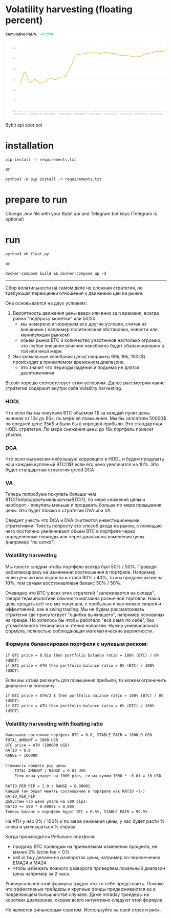 # Volatility harvesting (floating percent)

![alt text](pnl.png)

Bybit api spot bot

# installation
```
pip install -r requirements.txt
```
or 
```
python3 -m pip install -r requirements.txt
```
# prepare to run
Change .env file with your Bybit api and Telegram bot keys (Telegram is optional)

# run
```
python3 vh_float.py
```
or
```
docker-compose build && docker-compose up -d
```
--------------
Сбор волатильности на самом деле не сложная стратегия, но требующая переоценки
отношения к движению цен на рынке.

Она основывается на двух условиях:
1. Вероятность движения цены вверх или вниз за n времени, всегда равна "подбросу монетки" или 50/50.
    - мы намерено игнорируем все другие условия, считая их внешними ( например политическая обстановка, новости или манипуляции рынком)
    - обьем рынка BTC и количество участников настолько огромно, что любое внешнее влияние неизбежно будет сбалансировано в той или иной мере.
2. Экстремальные колебания цены( например 60k$, 16k$, 100k$) происходят в приемлемом временном диапазоне.
    - это значит что периоды падения и подьема не длятся десятилетиями

Bitcoin хорошо соответствует этим условиям. Далее рассмотрим какие стратегии содержит внутри себя Volatility harvesting.
### HODL
Что если бы мы покупали BTC обьемом 1$ за каждый пункт цены начиная от 10к до 60к, по мере её повышения.
Мы бы заплатили 50000$ по средней цене 35к$ и были бы в хорошей прибыли. Это стандартная HODL стратегия.
По мере снижения цены до 16к портфель понесет убытки.
### DCA
Что если мы внесем небольшую коррекцию в HODL и будем продавать наш каждый купленый BTC(1$) если его цена увеличится на 10%.
Это будет стандартная стратегия greed DCA
### VA
Теперь попробуем покупать больше чем BTC(1$) и продавать меньше чем BTC(1$), по мере снижения цены и наоборот - покупать меньше и продавать больше
по мере повышения цены. Это будет близко к стратегии DVA или VA

Следует учесть что DCA и DVA считаются инвестиционными стратегиями. Тоесть попросту это способ входа на рынок, с помощью него постоянно увеличивают обьем
BTC в портфеле через определенные периоды или через диапазоны изменения цены (например "по сетке")
### Volatility harvesting
Мы просто следим чтобы портфель всегда был 50% / 50%.
Проводя ребалансировку на изменении соотношения в портфеле. Например если цена актива выросла и стало 60% / 40%, то мы продаем 
актив на 10%, тем самым восстанавливая баланс 50% / 50%.

Очевидно что BTC у всех этих стратегий "залеживается на складе", говоря терминологией обычного магазина розничной торговли.
Наша цель продать всё что мы покупали, с прибылью и как можно скорей и эффективней, как в swing trading.
Мы не будем рассматривать стратегии где присутствует "ошибка выжившего", например основаных на тренде.
Но хотелось бы чтобы работало "всё само по себе", без утомительного теханализа и чтения новостей.
Нужна универсальная формула, полностью соблюдающая математические вероятности.

 ### Формула балансировки портфеля с нулевым риском:
```
if BTC price = 0.01$ then portfolio balance ratio = 100% (BTC) / 0% (USDT)
if BTC price = ATH then portfolio balance ratio = 0% (BTC) / 100% (USDT)
```
Если мы хотим рискнуть для повышения прибыли, то можем ограничить диапазон на половину:
```
if BTC price = ATH/2 $ then portfolio balance ratio = 100% (BTC) / 0% (USDT)
if BTC price = ATH then portfolio balance ratio = 0% (BTC) / 100% (USDT)
```

### Volatility harvesting with floating ratio
```
Начальное состояние портфеля BTC = 0.0, STABLE_PAIR = 1000.0 USD
TOTAL_AMOUNT = 1000 USD
BTC price = ATH (100000 USD)
RATIO = 0.0
RANGE = 100000

Стоимость каждого pip цены:
    TOTAL_AMOUNT / RANGE = 0.01 USD
    Если цена упадет на 1000 pips, то мы купим 1000 * ~0.01 = 10 USD

RATIO_PER_PIP = 1.0 / RANGE = 0.00001
Каждый тик будет менять соотношение в портфеле как RATIO +(-) RATIO_PER_PIP
Допустим что цена упала на 500 pips:
RATIO += 500 * 0.00001 = 0,005
Теперь баланс в портфеле будет BTC = 0.5%, STABLE_PAIR = 99.5%
```
На ATH у нас 0% / 100% и по мере снижения цены, у нас будет расти % слева и уменьшаться % справа

Когда производится Ребаланс портфеля: 
- продажу BTC проводим на приемлемом изменении процента, не менее 2% (если fee = 0.1)
- sell or buy делаем на разворотах цены, например по пересечению EMA24 и MA24
- чтобы избежать ложного разворота проверяем локальный диапазон цены например за 2 часа.



Универсальней этой формулы трудно что-то себе представить.
Похоже что эффективные трейдеры и крупные фонды придерживаются ее в подавляющем большинстве случаев.
Даже intraday трейдеры на коротких диапазонах, скорее всего интуитивно следуют этой формуле.

Не является финансовым советом. Используйте на свой страх и риск.

